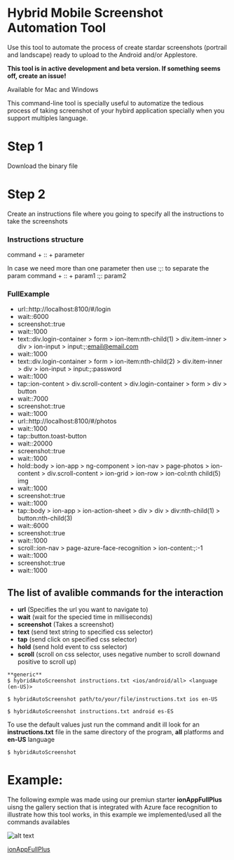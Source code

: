 # Hybrid Mobile Screenshot Automation Tool

Use this tool to automate the process of create stardar screenshots (portrail and landscape) ready to upload to the Android and/or Applestore.

**This tool is in active development and beta version. If something seems off, create an issue!**

Available for Mac and Windows

This command-line tool is specially useful to automatize the tedious process of taking screenshot of your hybird application specially when you support multiples language.

# Step 1
Download the binary file

# Step 2
Create an instructions file where you going to specify all the instructions to take the screenshots

### Instructions structure
command + :: + parameter

In case we need more than one parameter then use :;: to separate the param 
command + :: + param1 :;: param2

### FullExample

- url::http://localhost:8100/#/login
- wait::6000
- screenshot::true
- wait::1000
- text::div.login-container > form > ion-item:nth-child(1) > div.item-inner > div > ion-input > input:;:email@email.com
- wait::1000
- text::div.login-container > form > ion-item:nth-child(2) > div.item-inner > div > ion-input > input:;:password
- wait::1000
- tap::ion-content > div.scroll-content > div.login-container > form > div > button
- wait::7000
- screenshot::true
- wait::1000
- url::http://localhost:8100/#/photos
- wait::1000
- tap::button.toast-button
- wait::20000
- screenshot::true
- wait::1000
- hold::body > ion-app > ng-component > ion-nav > page-photos > ion-content > div.scroll-content > ion-grid > ion-row > ion-col:nth child(5) img
- wait::1000
- screenshot::true
- wait::1000
- tap::body > ion-app > ion-action-sheet > div > div > div:nth-child(1) > button:nth-child(3)
- wait::6000
- screenshot::true
- wait::1000
- scroll::ion-nav > page-azure-face-recognition > ion-content:;:-1
- wait::1000
- screenshot::true
- wait::1000


## The list of avalible commands for the interaction 
+ **url** (Specifies the url you want to navigate to)
+ **wait** (wait for the specied time in milliseconds)
+ **screenshot** (Takes a screenshot)
+ **text** (send text string to specified css selector)
+ **tap** (send click on specified css selector)
+ **hold** (send hold event to css selector)
+ **scroll** (scroll on css selector, uses negative number to scroll downand positive to scroll up)


```
**generic**
$ hybridAutoScreenshot instructions.txt <ios/android/all> <language (en-US)>
```

```
$ hybridAutoScreenshot path/to/your/file/instructions.txt ios en-US
```

```
$ hybridAutoScreenshot instructions.txt android es-ES
```

To use the default values just run the command andit ill look for an **instructions.txt** file in the same directory of the program, **all** platforms and **en-US** language 

```
$ hybridAutoScreenshot
```
# Example:

The following exmple was made using our premiun starter **ionAppFullPlus** uisng the gallery section that is integrated with Azure face recognition to illustrate how this tool works, in this example we implemented/used all the commands availables 

![alt text](https://s3.amazonaws.com/ionic-marketplace/ionappfullplus/icon.png "Logo ionAppFullPlus")

[ionAppFullPlus](https://market.ionicframework.com/starters/ionappfullplus)




